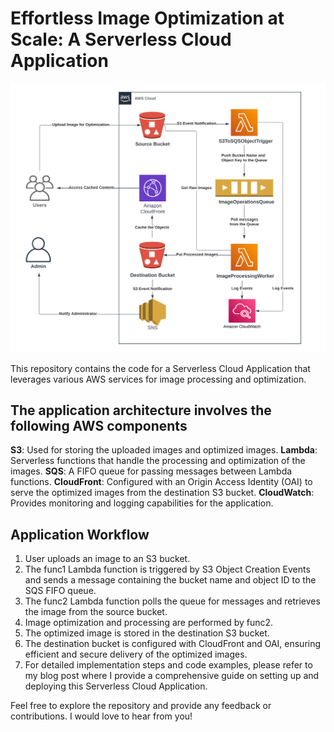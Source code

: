 # Effortless Image Optimization at Scale: A Serverless Cloud Application

![Project Demonstration](./Serverless.png)

This repository contains the code for a Serverless Cloud Application that leverages various AWS services for image processing and optimization.

## The application architecture involves the following AWS components

**S3**: Used for storing the uploaded images and optimized images.
**Lambda**: Serverless functions that handle the processing and optimization of the images.
**SQS**: A FIFO queue for passing messages between Lambda functions.
**CloudFront**: Configured with an Origin Access Identity (OAI) to serve the optimized images from the destination S3 bucket.
**CloudWatch**: Provides monitoring and logging capabilities for the application.

## Application Workflow

1. User uploads an image to an S3 bucket.
2. The func1 Lambda function is triggered by S3 Object Creation Events and sends a message containing the bucket name and object ID to the SQS FIFO queue.
3. The func2 Lambda function polls the queue for messages and retrieves the image from the source bucket.
4. Image optimization and processing are performed by func2.
5. The optimized image is stored in the destination S3 bucket.
6. The destination bucket is configured with CloudFront and OAI, ensuring efficient and secure delivery of the optimized images.
7. For detailed implementation steps and code examples, please refer to my blog post where I provide a comprehensive guide on setting up and deploying this Serverless Cloud Application.

Feel free to explore the repository and provide any feedback or contributions. I would love to hear from you!
